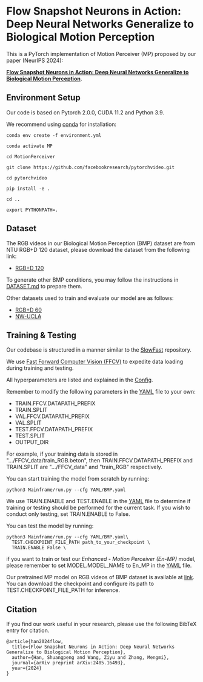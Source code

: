 # Flow Snapshot Neurons in Action: Deep Neural Networks Generalize to Biological Motion Perception 

This is a PyTorch implementation of Motion Perceiver (MP) proposed by our paper (NeurIPS 2024):

[**Flow Snapshot Neurons in Action: Deep Neural Networks Generalize to Biological Motion Perception**](http://arxiv.org/abs/2405.16493).

## Environment Setup

Our code is based on Pytorch 2.0.0, CUDA 11.2 and Python 3.9.

We recommend using [conda](https://conda.io/projects/conda/en/latest/user-guide/getting-started.html) for installation:

```
conda env create -f environment.yml

conda activate MP

cd MotionPerceiver

git clone https://github.com/facebookresearch/pytorchvideo.git

cd pytorchvideo

pip install -e .

cd ..

export PYTHONPATH=.

```

## Dataset
The RGB videos in our Biological Motion Perception (BMP) dataset are from NTU RGB+D 120 dataset, please download the dataset from the following link:

* [RGB+D 120](https://rose1.ntu.edu.sg/dataset/actionRecognition/)

To generate other BMP conditions, you may follow the instructions in [DATASET.md](DATASET.md) to prepare them.

Other datasets used to train and evaluate our model are as follows:
* [RGB+D 60](https://rose1.ntu.edu.sg/dataset/actionRecognition/)
* [NW-UCLA](https://wangjiangb.github.io/my_data.html)

## Training & Testing

Our codebase is structured in a manner similar to the [SlowFast](https://github.com/facebookresearch/SlowFast/tree/main) repository.

We use [Fast Forward Computer Vision (FFCV)](https://github.com/libffcv/ffcv/tree/main) to expedite data loading during training and testing. 

All hyperparameters are listed and explained in the [Config](Config/defaults.py).

Remember to modify the following parameters in the [YAML](YAML/BMP.yaml) file to your own:
* TRAIN.FFCV.DATAPATH_PREFIX
* TRAIN.SPLIT
* VAL.FFCV.DATAPATH_PREFIX
* VAL.SPLIT
* TEST.FFCV.DATAPATH_PREFIX
* TEST.SPLIT
* OUTPUT_DIR

For example,  if your training data is stored in ".../FFCV_data/train_RGB.beton", then TRAIN.FFCV.DATAPATH_PREFIX and TRAIN.SPLIT are ".../FFCV_data" and "train_RGB" respectively.

You can start training the model from scratch by running:

```
python3 Mainframe/run.py --cfg YAML/BMP.yaml
```

We use TRAIN.ENABLE and TEST.ENABLE in the [YAML](YAML/BMP.yaml) file to determine if training or testing should be performed for the current task. If you wish to conduct only testing, set TRAIN.ENABLE to False. 

You can test the model by running:

```
python3 Mainframe/run.py --cfg YAML/BMP.yaml\
  TEST.CHECKPOINT_FILE_PATH path_to_your_checkpoint \
  TRAIN.ENABLE False \
```

if you want to train or test our *Enhanced - Motion Perceiver (En-MP)* model, please remember to set MODEL.MODEL_NAME to En_MP in the [YAML](YAML/BMP.yaml) file.

Our pretrained MP model on RGB videos of BMP dataset is available at [link](https://drive.google.com/file/d/1Y9hbeDycGYx9MrYr3_GQAo6lOXdxmzC6/view?usp=sharing). 
You can download the checkpoint and configure its path to TEST.CHECKPOINT_FILE_PATH for inference.

## Citation

If you find our work useful in your research, please use the following BibTeX entry for citation.

```
@article{han2024flow,
  title={Flow Snapshot Neurons in Action: Deep Neural Networks Generalize to Biological Motion Perception},
  author={Han, Shuangpeng and Wang, Ziyu and Zhang, Mengmi},
  journal={arXiv preprint arXiv:2405.16493},
  year={2024}
}
```
